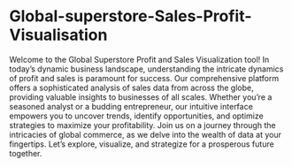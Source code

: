 # Global-superstore-Sales-Profit-Visualisation
Welcome to the Global Superstore Profit and Sales Visualization tool! In today’s dynamic business landscape, understanding the intricate dynamics of profit and sales is paramount for success. Our comprehensive platform offers a sophisticated analysis of sales data from across the globe, providing valuable insights to businesses of all scales. Whether you’re a seasoned analyst or a budding entrepreneur, our intuitive interface empowers you to uncover trends, identify opportunities, and optimize strategies to maximize your profitability. Join us on a journey through the intricacies of global commerce, as we delve into the wealth of data at your fingertips. Let’s explore, visualize, and strategize for a prosperous future together.

